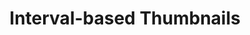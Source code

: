 ---
title: Interval-based Thumbnails
position: 1.1
type: GET
description: 
parameters:
  - name: access token
    content: your token
content_markdown: |-
  Example below specifies creation of 320x240 size thumbnails at each 30 seconds of a video.
  Thumbnails and WebVTT file will be saved into the folder specified in “url” attribute of “destination” object.


left_code_blocks:
  - code_block: |-
      {
        "output" : "thumbnails",
        "destination": {
          "url":"s3://nyc3.digitaloceanspaces.com/qencode3/test/thumb/bbb/",
          "key":"abcde12345",
          "secret":"abcde12345",
          "permissions": "public-read"
        },
        "interval": 30,
        "width" : 320,
        "height" : 240
      }

    title: Example
    language: json
  
  - code_block: |-
      curl https://api.qencode.com/v1/start_encode2 \
        -d task_token=b49e034d198262f1d5d15ed9f3cb8ee1 \
        -d query='{"query": {
            "source": "https://nyc3.digitaloceanspaces.com/qencode/bbb_sunflower_1080p_60fps_normal_339mb.mp4",
            "format": [
              {
                "output": "mp4",
                "destination": {
                  "url":"s3://nyc3.digitaloceanspaces.com/qencode3/test/bbb.mp4",
                  "key":"abcde12345",
                  "secret":"abcde12345",
                  "permissions": "public-read"
                },
                "file_extension": "mp4",
                "size": "320x240",
                "duration": 60
              },
              {
               "output" : "thumbnails",
               "destination": {
                  "url":"s3://nyc3.digitaloceanspaces.com/qencode3/test/thumb/bbb/",
                  "key":"abcde12345",
                  "secret":"abcde12345",
                  "permissions": "public-read"
                },
                "interval": 30,
                "width" : 320,
                "height" : 240
              }
            ]
          }
        } 

    title: CURL
    language: json

right_code_blocks:
  - code_block: |-
      {"error":0,"upload_url":"https:\/\/storage.qencode.com\/v1\/upload_file","task_token":"471272a512d76c22665db9dcee893409"}

    title: Response
    language: json
  - code_block: |-
      {
        "success": false,
        "result": null
      }
    title: Error
    language: json
---